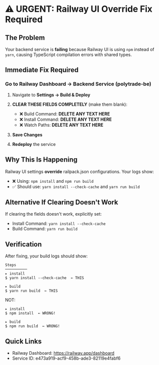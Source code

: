 # ⚠️ URGENT: Railway UI Override Fix Required

## The Problem
Your backend service is **failing** because Railway UI is using `npm` instead of `yarn`, causing TypeScript compilation errors with shared types.

## Immediate Fix Required

### Go to Railway Dashboard → Backend Service (polytrade-be)

1. Navigate to **Settings → Build & Deploy**

2. **CLEAR THESE FIELDS COMPLETELY** (make them blank):
   - ❌ Build Command: **DELETE ANY TEXT HERE**
   - ❌ Install Command: **DELETE ANY TEXT HERE**
   - ❌ Watch Paths: **DELETE ANY TEXT HERE**

3. **Save Changes**

4. **Redeploy** the service

## Why This Is Happening

Railway UI settings **override** railpack.json configurations. Your logs show:
- ❌ Using: `npm install` and `npm run build`
- ✅ Should use: `yarn install --check-cache` and `yarn run build`

## Alternative If Clearing Doesn't Work

If clearing the fields doesn't work, explicitly set:
- Install Command: `yarn install --check-cache`
- Build Command: `yarn run build`

## Verification

After fixing, your build logs should show:
```
Steps
──────────
▸ install
$ yarn install --check-cache  ← THIS

▸ build
$ yarn run build  ← THIS
```

NOT:
```
▸ install
$ npm install  ← WRONG!

▸ build
$ npm run build  ← WRONG!
```

## Quick Links
- Railway Dashboard: https://railway.app/dashboard
- Service ID: e473a919-acf9-458b-ade3-82119e4fabf6
